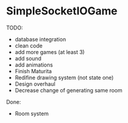 # SimpleSocketIOGame

TODO:

* database integration
* clean code
* add more games (at least 3)
* add sound
* add animations
* Finish Maturita
* Redifine drawing system (not state one)
* Design overhaul
* Decrease change of generating same room

Done:

* Room system